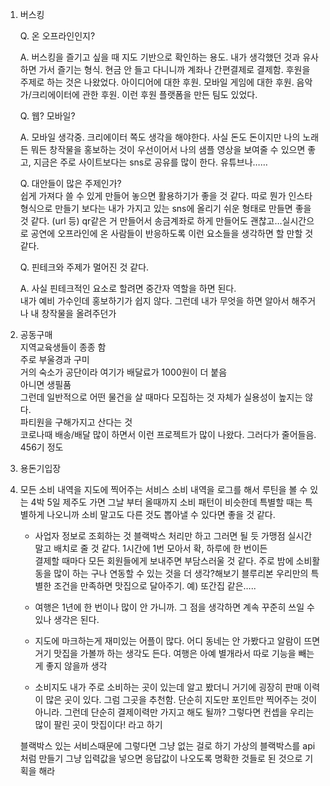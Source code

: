 1. 버스킹   
    
    Q. 온 오프라인인지?  
    
    A. 버스킹을 즐기고 싶을 때 지도 기반으로 확인하는 용도. 내가 생각했던 것과 유사하면 가서 즐기는 형식. 현금 안 들고 다니니까 계좌나 간편결제로 결제함. 후원을 주제로 하는 것은 나왔었다. 아이디어에 대한 후원. 모바일 게임에 대한 후원. 음악가/크리에이터에 관한 후원. 이런 후원 플랫폼을 만든 팀도 있었다.   
    
    Q. 웹? 모바일?  
    
    A. 모바일 생각중. 크리에이터 쪽도 생각을 해야한다. 사실 돈도 돈이지만 나의 노래든 뭐든 창작물을 홍보하는 것이 우선이어서 나의 샘플 영상을 보여줄 수 있으면 좋고, 지금은 주로 사이트보다는 sns로 공유를 많이 한다. 유튜브나……    
    
    Q. 대안들이 많은 주제인가?  
    쉽게 가져다 쓸 수 있게 만들어 놓으면 활용하기가 좋을 것 같다. 따로 뭔가 인스타형식으로 만들기 보다는 내가 가지고 있는 sns에 올리기 쉬운 형태로 만들면 좋을 것 같다. (url 등)  qr같은 거 만들어서 송금계좌로 하게 만들어도 괜찮고…실시간으로 공연에 오프라인에 온 사람들이 반응하도록 이런 요소들을 생각하면 할 만할 것 같다.   
    
    Q. 핀테크와 주제가 멀어진 것 같다.   
    
    A. 사실 핀테크적인 요소로 할려면 중간자 역할을 하면 된다.   
    내가 예비 가수인데 홍보하기가 쉽지 않다. 그런데 내가 무엇을 하면 알아서 해주거나 내 창작물을 올려주던가   
    
2. 공동구매   
    지역교육생들이 종종 함    
    주로 부울경과 구미    
    거의 숙소가 공단이라 여기가 배달료가 1000원이 더 붙음  
    아니면 생필품  
    그런데 일반적으로 어떤 물건을 살 때마다 모집하는 것 자체가 실용성이 높지는 않다.   
    파티원을 구해가지고 산다는 것  
    코로나때 배송/배달 많이 하면서 이런 프로젝트가 많이 나왔다. 그러다가 줄어들음. 456기 정도  
    
3. 용돈기입장
4. 모든 소비 내역을 지도에 찍어주는 서비스 
    소비 내역을 로그를 해서 루틴을 볼 수 있는
    4박 5일 제주도 가면 그날 부터 올때까지 
    소비 패턴이 비슷한데 특별할 때는 특별하게 나오니까
    소비 말고도 다른 것도 뽑아낼 수 있다면 좋을 것 같다. 
    - 사업자 정보로 조회하는 것
    블랙박스 처리만 하고 그러면 될 듯 
    가맹점 실시간 말고 배치로 줄 것 같다. 1시간에 1번 모아서 확, 하루에 한 번이든  
    결제할 때마다 모든 회원들에게 보내주면 부담스러울 것 같다. 
    주로 밤에 소비활동을 많이 하는 구나 
    연동할 수 있는 것을 더 생각?해보기 
    블루리본
    우리만의 특별한 조건을 만족하면 맛집으로 달아주기. 
    예) 또간집 같은…..
    
    - 여행은 1년에 한 번이나 많이 안 가니까.
    그 점을 생각하면 계속 꾸준히 쓰일 수 있나 생각은 된다. 
    
    - 지도에 마크하는게 재미있는 어플이 많다.
    어디 동네는 안 가봤다고 알람이 뜨면 거기 맛집을 가볼까 하는 생각도 든다. 
    여행은 아예 별개라서 따로 기능을 빼는게 좋지 않을까 생각 
    
    - 소비지도
        내가 주로 소비하는 곳이 있는데 알고 봤더니 거기에 굉장히 판매 이력이 많은 곳이 있다. 그럼 그곳을 추천함. 
        단순히 지도만 포인트만 찍어주는 것이 아니라. 
        그런데 단순히 결제이력만 가지고 해도 될까?
        그렇다면 컨셉을 우리는 많이 팔린 곳이 맛집이다! 라고 하기 
        
    
    블랙박스 있는 서비스때문에 그렇다면 그냥 없는 걸로 하기 
    가상의 블랙박스를 api처럼 만들기
    그냥 입력값을 넣으면 응답값이 나오도록 
    명확한 것들로 된 것으로 기획을 해라
